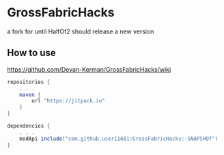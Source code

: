 # GrossFabricHacks
a fork for until HalfOf2 should release a new version

How to use
---
https://github.com/Devan-Kerman/GrossFabricHacks/wiki

```groovy
repositories {
    . . .
    maven {
        url "https://jitpack.io"
    }
}

dependencies {
    . . .
    modApi include("com.github.user11681:GrossFabricHacks:-SNAPSHOT")
}
```
